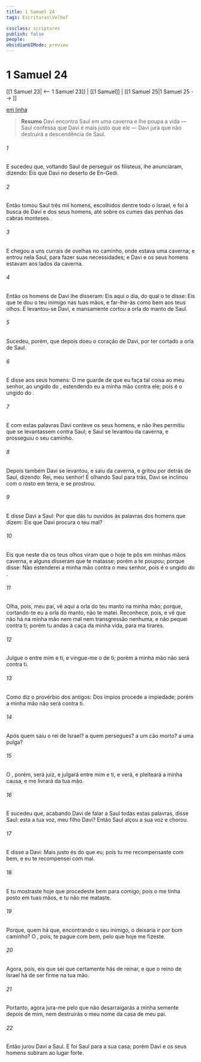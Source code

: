 ```yaml
---
title: 1 Samuel 24
tags: Escrituras\VelhoT

cssclass: scriptures
publish: false
people:
obsidianUIMode: preview
---
```


# 1 Samuel 24
[[1 Samuel 23| <-- 1 Samuel 23]] | [[1 Samuel]] | [[1 Samuel 25|1 Samuel 25 --> ]]

[em linha](https://churchofjesuschrist.org/study/scriptures/ot/1-sam/24?lang=por)

> __Resumo__
Davi encontra Saul em uma caverna e lhe poupa a vida — Saul confessa que Davi é mais justo que ele — Davi jura que não destruirá a descendência de Saul.

###### 1 
E sucedeu que, voltando Saul de perseguir os filisteus, lhe anunciaram, dizendo: Eis que Davi  no deserto de En-Gedi.

###### 2 
Então tomou Saul três mil homens, escolhidos dentre todo o Israel, e foi à busca de Davi e dos seus homens, até sobre os cumes das penhas das cabras monteses.

###### 3 
E chegou a uns currais de ovelhas no caminho, onde estava uma caverna; e entrou nela Saul, para fazer suas necessidades; e Davi e os seus homens estavam aos lados da caverna.

###### 4 
Então os homens de Davi lhe disseram: Eis aqui o dia, do qual o  te disse: Eis que te dou o teu inimigo nas tuas mãos, e far-lhe-ás como  bem aos teus olhos. E levantou-se Davi, e mansamente cortou a orla do manto de Saul.

###### 5 
Sucedeu, porém, que depois doeu o coração de Davi, por ter cortado a orla  de Saul.

###### 6 
E disse aos seus homens: O  me guarde de que eu faça tal coisa ao meu senhor, ao ungido do , estendendo eu a minha mão contra ele; pois é o ungido do .

###### 7 
E com estas palavras Davi conteve os seus homens, e não lhes permitiu que se levantassem contra Saul; e Saul se levantou da caverna, e prosseguiu o seu caminho.

###### 8 
Depois também Davi se levantou, e saiu da caverna, e gritou por detrás de Saul, dizendo: Rei, meu senhor! E olhando Saul para trás, Davi se inclinou com o rosto em terra, e se prostrou.

###### 9 
E disse Davi a Saul: Por que dás tu ouvidos às palavras dos homens que dizem: Eis que Davi procura o teu mal?

###### 10 
Eis que neste dia os teus olhos viram que o  hoje te pôs em minhas mãos  caverna, e alguns disseram que te matasse; porém a  te poupou; porque disse: Não estenderei a minha mão contra o meu senhor, pois é o ungido do .

###### 11 
Olha, pois, meu pai, vê aqui a orla do teu manto na minha mão; porque, cortando-te eu a orla do manto, não te matei. Reconhece, pois, e vê que não há na minha mão nem mal nem transgressão nenhuma, e não pequei contra ti; porém tu andas à caça da minha vida, para ma tirares.

###### 12 
Julgue o  entre mim e ti, e vingue-me o  de ti; porém a minha mão não será contra ti.

###### 13 
Como diz o provérbio dos antigos: Dos ímpios procede a impiedade; porém a minha mão não será contra ti.

###### 14 
Após quem saiu o rei de Israel? a quem persegues? a um cão morto? a uma pulga?

###### 15 
O , porém, será juiz, e julgará entre mim e ti, e verá, e pleiteará a minha causa, e me livrará da tua mão.

###### 16 
E sucedeu que, acabando Davi de falar a Saul todas estas palavras, disse Saul:  esta a tua voz, meu filho Davi? Então Saul alçou a sua voz e chorou.

###### 17 
E disse a Davi: Mais justo és do que eu; pois tu me recompensaste com bem, e eu te recompensei com mal.

###### 18 
E tu mostraste hoje que procedeste bem para comigo; pois o  me tinha posto em tuas mãos, e tu não me mataste.

###### 19 
Porque, quem há que, encontrando o seu inimigo, o deixaria ir por bom caminho? O , pois, te pague com bem, pelo que hoje me fizeste.

###### 20 
Agora, pois, eis que  sei que certamente hás de reinar, e que o reino de Israel há de ser firme na tua mão.

###### 21 
Portanto, agora jura-me pelo  que não desarraigarás a minha semente depois de mim, nem destruirás o meu nome da casa de meu pai.

###### 22 
Então jurou Davi a Saul. E foi Saul para a sua casa; porém Davi e os seus homens subiram ao lugar forte.

